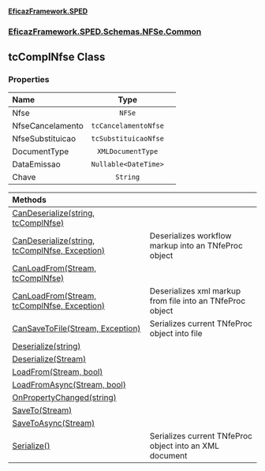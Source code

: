 #### [EficazFramework.SPED](EficazFrameworkSPED.md 'EficazFramework SPED')
### [EficazFramework.SPED.Schemas.NFSe.Common](EficazFramework.SPED.Schemas.NFSe.Common.md 'EficazFramework.SPED.Schemas.NFSe.Common')

## tcComplNfse Class
### Properties

| Name | Type | |
| :--- | :---: | :--- |
| Nfse | `NFSe` |  |
| NfseCancelamento | `tcCancelamentoNfse` |  |
| NfseSubstituicao | `tcSubstituicaoNfse` |  |
| DocumentType | `XMLDocumentType` |  |
| DataEmissao | `Nullable<DateTime>` |  |
| Chave | `String` |  |

| Methods | |
| :--- | :--- |
| [CanDeserialize(string, tcComplNfse)](EficazFramework.SPED.Schemas.NFSe.Common/tcComplNfse/CanDeserialize(string,tcComplNfse).md 'EficazFramework.SPED.Schemas.NFSe.Common.tcComplNfse.CanDeserialize(string, EficazFramework.SPED.Schemas.NFSe.Common.tcComplNfse)') | |
| [CanDeserialize(string, tcComplNfse, Exception)](EficazFramework.SPED.Schemas.NFSe.Common/tcComplNfse/CanDeserialize(string,tcComplNfse,Exception).md 'EficazFramework.SPED.Schemas.NFSe.Common.tcComplNfse.CanDeserialize(string, EficazFramework.SPED.Schemas.NFSe.Common.tcComplNfse, System.Exception)') | Deserializes workflow markup into an TNfeProc object |
| [CanLoadFrom(Stream, tcComplNfse)](EficazFramework.SPED.Schemas.NFSe.Common/tcComplNfse/CanLoadFrom(Stream,tcComplNfse).md 'EficazFramework.SPED.Schemas.NFSe.Common.tcComplNfse.CanLoadFrom(System.IO.Stream, EficazFramework.SPED.Schemas.NFSe.Common.tcComplNfse)') | |
| [CanLoadFrom(Stream, tcComplNfse, Exception)](EficazFramework.SPED.Schemas.NFSe.Common/tcComplNfse/CanLoadFrom(Stream,tcComplNfse,Exception).md 'EficazFramework.SPED.Schemas.NFSe.Common.tcComplNfse.CanLoadFrom(System.IO.Stream, EficazFramework.SPED.Schemas.NFSe.Common.tcComplNfse, System.Exception)') | Deserializes xml markup from file into an TNfeProc object |
| [CanSaveToFile(Stream, Exception)](EficazFramework.SPED.Schemas.NFSe.Common/tcComplNfse/CanSaveToFile(Stream,Exception).md 'EficazFramework.SPED.Schemas.NFSe.Common.tcComplNfse.CanSaveToFile(System.IO.Stream, System.Exception)') | Serializes current TNfeProc object into file |
| [Deserialize(string)](EficazFramework.SPED.Schemas.NFSe.Common/tcComplNfse/Deserialize(string).md 'EficazFramework.SPED.Schemas.NFSe.Common.tcComplNfse.Deserialize(string)') | |
| [Deserialize(Stream)](EficazFramework.SPED.Schemas.NFSe.Common/tcComplNfse/Deserialize(Stream).md 'EficazFramework.SPED.Schemas.NFSe.Common.tcComplNfse.Deserialize(System.IO.Stream)') | |
| [LoadFrom(Stream, bool)](EficazFramework.SPED.Schemas.NFSe.Common/tcComplNfse/LoadFrom(Stream,bool).md 'EficazFramework.SPED.Schemas.NFSe.Common.tcComplNfse.LoadFrom(System.IO.Stream, bool)') | |
| [LoadFromAsync(Stream, bool)](EficazFramework.SPED.Schemas.NFSe.Common/tcComplNfse/LoadFromAsync(Stream,bool).md 'EficazFramework.SPED.Schemas.NFSe.Common.tcComplNfse.LoadFromAsync(System.IO.Stream, bool)') | |
| [OnPropertyChanged(string)](EficazFramework.SPED.Schemas.NFSe.Common/tcComplNfse/OnPropertyChanged(string).md 'EficazFramework.SPED.Schemas.NFSe.Common.tcComplNfse.OnPropertyChanged(string)') | |
| [SaveTo(Stream)](EficazFramework.SPED.Schemas.NFSe.Common/tcComplNfse/SaveTo(Stream).md 'EficazFramework.SPED.Schemas.NFSe.Common.tcComplNfse.SaveTo(System.IO.Stream)') | |
| [SaveToAsync(Stream)](EficazFramework.SPED.Schemas.NFSe.Common/tcComplNfse/SaveToAsync(Stream).md 'EficazFramework.SPED.Schemas.NFSe.Common.tcComplNfse.SaveToAsync(System.IO.Stream)') | |
| [Serialize()](EficazFramework.SPED.Schemas.NFSe.Common/tcComplNfse/Serialize().md 'EficazFramework.SPED.Schemas.NFSe.Common.tcComplNfse.Serialize()') | Serializes current TNfeProc object into an XML document |
